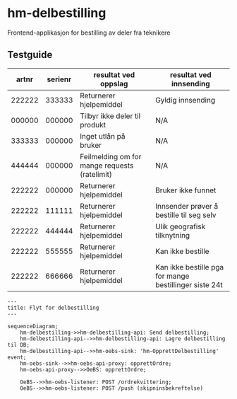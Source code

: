# hm-delbestilling

Frontend-applikasjon for bestilling av deler fra teknikere

## Testguide

| artnr  | serienr | resultat ved oppslag                          | resultat ved innsending                                |
| ------ | ------- | --------------------------------------------- | ------------------------------------------------------ |
| 222222 | 333333  | Returnerer hjelpemiddel                       | Gyldig innsending                                      |
| 000000 | 000000  | Tilbyr ikke deler til produkt                 | N/A                                                    |
| 333333 | 000000  | Inget utlån på bruker                         | N/A                                                    |
| 444444 | 000000  | Feilmelding om for mange requests (ratelimit) | N/A                                                    |
| 222222 | 000000  | Returnerer hjelpemiddel                       | Bruker ikke funnet                                     |
| 222222 | 111111  | Returnerer hjelpemiddel                       | Innsender prøver å bestille til seg selv               |
| 222222 | 444444  | Returnerer hjelpemiddel                       | Ulik geografisk tilknytning                            |
| 222222 | 555555  | Returnerer hjelpemiddel                       | Kan ikke bestille                                      |
| 222222 | 666666  | Returnerer hjelpemiddel                       | Kan ikke bestille pga for mange bestillinger siste 24t |

```mermaid
---
title: Flyt for delbestilling
---

sequenceDiagram;
    hm-delbestilling->>hm-delbestilling-api: Send delbestilling;
    hm-delbestilling-api-->>hm-delbestilling-api: Lagre delbestilling til DB;
    hm-delbestilling-api-->>hm-oebs-sink: 'hm-OpprettDelbestilling' event;
    hm-oebs-sink-->>hm-oebs-api-proxy: opprettOrdre;
    hm-oebs-api-proxy-->>OeBS: opprettOrdre;

    OeBS-->>hm-oebs-listener: POST /ordrekvittering;
    OeBS-->>hm-oebs-listener: POST /push (skipninsbekreftelse)
```
